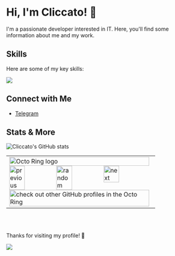 # Hi, I'm Cliccato! 👋

I'm a passionate developer interested in IT. Here, you'll find some information about me and my work.

## Skills

Here are some of my key skills:

<img src="https://skillicons.dev/icons?i=c,r,python,golang,java,html,css,git,vscode,linux&perline=10">

## Connect with Me

- [Telegram](https://t.me/cliccato)

## Stats & More

![Cliccato's GitHub stats](https://github-readme-stats.vercel.app/api?username=cliccato)

<table><tbody><tr><td><a href="https://octo-ring.com/"><img src="https://octo-ring.com/static/img/widget/top.png" width="99%" alt="Octo Ring logo" align="top"></a><br><a href="https://octo-ring.com/p/ShiSHcat/prev"><img src="https://octo-ring.com/static/img/widget/prev.png" width="33%" alt="previous" align="top" title="previous profile"></a><a href="https://octo-ring.com/p/ShiSHcat/random"><img src="https://octo-ring.com/static/img/widget/random.png" width="33%" alt="random" align="top" title="random profile"></a><a href="https://octo-ring.com/p/ShiSHcat/next"><img src="https://octo-ring.com/static/img/widget/next.png" width="33%" alt="next" align="top" title="next profile"></a><br><a href="https://octo-ring.com/"><img src="https://octo-ring.com/static/img/widget/bottom.png" width="99%" alt="check out other GitHub profiles in the Octo Ring" align="top"></a></td></tr></tbody></table>

<br><br>

Thanks for visiting my profile! 🙌

![](https://komarev.com/ghpvc/?username=cliccato&abbreviated=true&color=green)